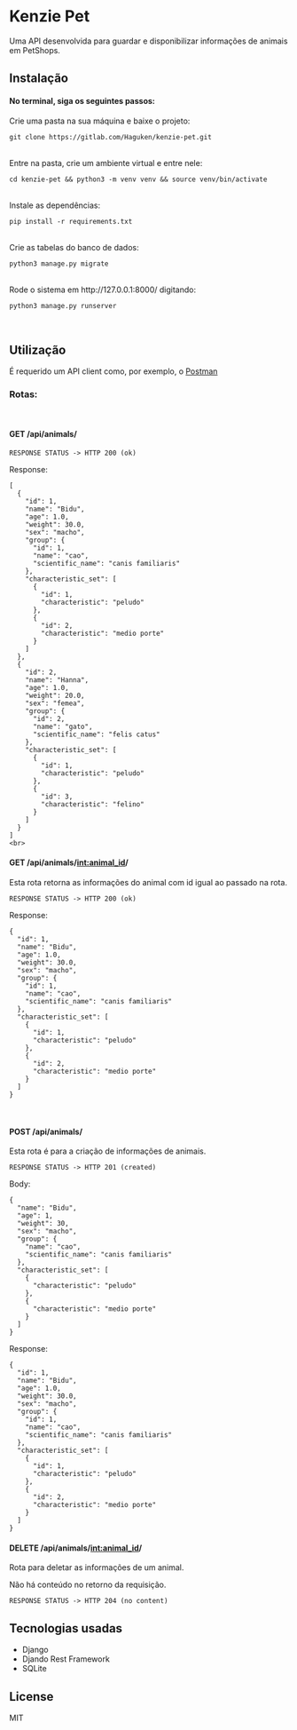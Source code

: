 # Kenzie Pet

Uma API desenvolvida para guardar e disponibilizar informações de animais em PetShops.


## Instalação
#### No terminal, siga os seguintes passos:
Crie uma pasta na sua máquina e baixe o projeto:

    git clone https://gitlab.com/Haguken/kenzie-pet.git
<br>
Entre na pasta, crie um ambiente virtual e entre nele:

    cd kenzie-pet && python3 -m venv venv && source venv/bin/activate
<br>
Instale as dependências:

    pip install -r requirements.txt
<br>
Crie as tabelas do banco de dados:

    python3 manage.py migrate
<br>
Rode o sistema em http://127.0.0.1:8000/ digitando:

    python3 manage.py runserver
<br>

## Utilização
É requerido um API client como, por exemplo, o [Postman](https://www.postman.com/downloads/)
### Rotas:
<br>

#### GET /api/animals/

    RESPONSE STATUS -> HTTP 200 (ok)

Response:

    [
      {
        "id": 1,
        "name": "Bidu",
        "age": 1.0,
        "weight": 30.0,
        "sex": "macho",
        "group": {
          "id": 1,
          "name": "cao",
          "scientific_name": "canis familiaris"
        },
        "characteristic_set": [
          {
            "id": 1,
            "characteristic": "peludo"
          },
          {
            "id": 2,
            "characteristic": "medio porte"
          }
        ]
      },
      {
        "id": 2,
        "name": "Hanna",
        "age": 1.0,
        "weight": 20.0,
        "sex": "femea",
        "group": {
          "id": 2,
          "name": "gato",
          "scientific_name": "felis catus"
        },
        "characteristic_set": [
          {
            "id": 1,
            "characteristic": "peludo"
          },
          {
            "id": 3,
            "characteristic": "felino"
          }
        ]
      }
    ]
    <br>
    
#### GET /api/animals/<int:animal_id>/
Esta rota retorna as informações do animal com id igual ao passado na rota.

    RESPONSE STATUS -> HTTP 200 (ok)

Response:

    {
      "id": 1,
      "name": "Bidu",
      "age": 1.0,
      "weight": 30.0,
      "sex": "macho",
      "group": {
        "id": 1,
        "name": "cao",
        "scientific_name": "canis familiaris"
      },
      "characteristic_set": [
        {
          "id": 1,
          "characteristic": "peludo"
        },
        {
          "id": 2,
          "characteristic": "medio porte"
        }
      ]
    }
<br>

#### POST /api/animals/
Esta rota é para a criação de informações de animais.

    RESPONSE STATUS -> HTTP 201 (created)
  Body:
  

    {
      "name": "Bidu",
      "age": 1,
      "weight": 30,
      "sex": "macho",
      "group": {
        "name": "cao",
        "scientific_name": "canis familiaris"
      },
      "characteristic_set": [
        {
          "characteristic": "peludo"
        },
        {
          "characteristic": "medio porte"
        }
      ]
    }
Response:

    {
      "id": 1,
      "name": "Bidu",
      "age": 1.0,
      "weight": 30.0,
      "sex": "macho",
      "group": {
        "id": 1,
        "name": "cao",
        "scientific_name": "canis familiaris"
      },
      "characteristic_set": [
        {
          "id": 1,
          "characteristic": "peludo"
        },
        {
          "id": 2,
          "characteristic": "medio porte"
        }
      ]
    }

 #### DELETE /api/animals/<int:animal_id>/
Rota para deletar as informações de um animal.

Não há conteúdo no retorno da requisição.

    RESPONSE STATUS -> HTTP 204 (no content)
## Tecnologias usadas
- Django
- Djando Rest Framework
- SQLite
## License
MIT
